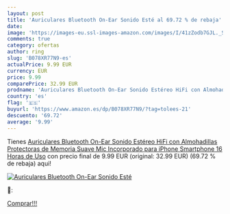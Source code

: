 ```yaml
---
layout: post
title: 'Auriculares Bluetooth On-Ear Sonido Esté al 69.72 % de rebaja'
date: 
image: 'https://images-eu.ssl-images-amazon.com/images/I/41zZodb7GJL._SL200_.jpg'
comments: true
category: ofertas
author: ring
slug: 'B078XR77N9-es'
actualPrice: 9.99 EUR
currency: EUR
price: 9.99
comparePrice: 32.99 EUR
prodname: 'Auriculares Bluetooth On-Ear Sonido Estéreo HiFi con Almohadillas Protectoras de Memoria Suave  Mic Incorporado para iPhone  Smartphone  16 Horas de Uso'
country: 'es'
flag: '🇪🇸'
buyurl: 'https://www.amazon.es/dp/B078XR77N9/?tag=tolees-21'
descuento: '69.72'
average: '9.99'
---
```


Tienes [Auriculares Bluetooth On-Ear Sonido Estéreo HiFi con Almohadillas Protectoras de Memoria Suave  Mic Incorporado para iPhone  Smartphone  16 Horas de Uso](https://www.amazon.es/dp/B078XR77N9/?tag=tolees-21) con precio final de  9.99 EUR (original: 32.99 EUR) (69.72 %  de rebaja) aqui!

[![Auriculares Bluetooth On-Ear Sonido Esté](https://images-eu.ssl-images-amazon.com/images/I/41zZodb7GJL._SL200_.jpg)](https://www.amazon.es/dp/B078XR77N9/?tag=tolees-21)

🔎:


[Comprar!!!](https://www.amazon.es/dp/B078XR77N9/?tag=tolees-21)
